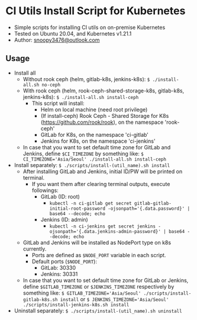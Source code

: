 # CI Utils Install Script for Kubernetes
- Simple scripts for installing CI utils on on-premise Kubernetes
- Tested on Ubuntu 20.04, and Kubernetes v1.21.1
- Author: snoopy3476@outlook.com

## Usage
- Install all
  - Without rook ceph (helm, gitlab-k8s, jenkins-k8s):
  `$ ./install-all.sh no-ceph`
  - With rook ceph (helm, rook-ceph-shared-storage-k8s, gitlab-k8s, jenkins-k8s):
  `$ ./install-all.sh install-ceph`
    - This script will install:
      - Helm on local machine (need root privilege)
      - (If install-ceph) Rook Ceph - Shared Storage for K8s (https://github.com/rook/rook), on the namespace 'rook-ceph'
      - GitLab for K8s, on the namespace 'ci-gitlab'
      - Jenkins for K8s, on the namespace 'ci-jenkins'
  - In case that you want to set default time zone for GitLab and Jenkins, define `$CI_TIMEZONE` by something like:
  `$ CI_TIMEZONE='Asia/Seoul' ./install-all.sh install-ceph`
- Install separately:
  `$ ./scripts/install-(util_name).sh install`
  - After installing GitLab and Jenkins, initial ID/PW will be printed on terminal.
    - If you want them after clearing terminal outputs, execute followings:
      - GitLab (ID: root)
        - `kubectl -n ci-gitlab get secret gitlab-gitlab-initial-root-password -ojsonpath='{.data.password}' | base64 --decode; echo`
      - Jenkins (ID: admin)
        - `kubectl -n ci-jenkins get secret jenkins -ojsonpath='{.data.jenkins-admin-password}' | base64 --decode; echo`
  - GitLab and Jenkins will be installed as NodePort type on k8s currently.
    - Ports are defined as `$NODE_PORT` variable in each script.
    - Default ports (`$NODE_PORT`):
      - GitLab: 30330
      - Jenkins: 30331
  - In case that you want to set default time zone for GitLab or Jenkins, define `$GITLAB_TIMEZONE` or `$JENKINS_TIMEZONE` respectively by something like:
  `$ GITLAB_TIMEZONE='Asia/Seoul' ./scripts/install-gitlab-k8s.sh install`
  or 
  `$ JENKINS_TIMEZONE='Asia/Seoul' ./scripts/install-jenkins-k8s.sh install`
- Uninstall separately:
  `$ ./scripts/install-(util_name).sh uninstall`

